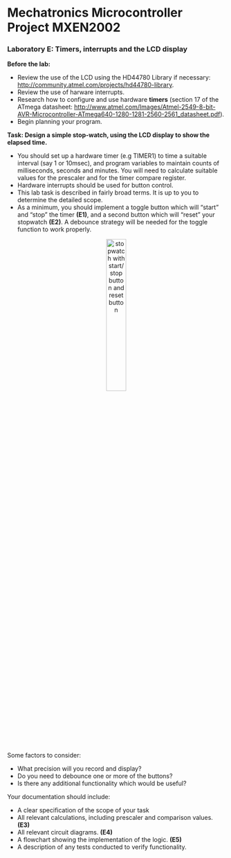 # Mechatronics Microcontroller Project MXEN2002

### Laboratory E: Timers, interrupts and the LCD display

**Before the lab:**
- Review the use of the LCD using the HD44780 Library if necessary: http://community.atmel.com/projects/hd44780-library.
- Review the use of harware interrupts.
- Research how to configure and use hardware **timers** (section 17 of the ATmega datasheet: http://www.atmel.com/Images/Atmel-2549-8-bit-AVR-Microcontroller-ATmega640-1280-1281-2560-2561_datasheet.pdf).
- Begin planning your program.

**Task: Design a simple stop-watch, using the LCD display to show the elapsed time.**
- You should set up a hardware timer (e.g TIMER1) to time a suitable interval (say 1 or 10msec), and program variables to maintain counts of milliseconds, seconds and minutes. You will need to calculate suitable values for the prescaler and for the timer compare register.
- Hardware interrupts should be used for button control.
- This lab task is described in fairly broad terms. It is up to you to determine the detailed scope.
- As a minimum, you should implement a toggle button which will “start” and “stop” the timer **(E1)**, and a second button which will “reset” your stopwatch **(E2)**. A debounce strategy will be needed for the toggle function to work properly.

<p align="center"> <img src="https://cdn.rawgit.com/mxeng/mcp-docs/58d989b29e79487f61872b26bb9f59bde3d672a8/labs/stopwatch.svg" alt="stopwatch with start/stop button and reset button" width="30%"> </p>

Some factors to consider:
- What precision will you record and display?
- Do you need to debounce one or more of the buttons?
- Is there any additional functionality which would be useful?

Your documentation should include:
- A clear specification of the scope of your task
- All relevant calculations, including prescaler and comparison values. **(E3)**
- All relevant circuit diagrams. **(E4)**
- A flowchart showing the implementation of the logic. **(E5)**
- A description of any tests conducted to verify functionality. 
